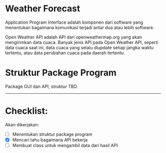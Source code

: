 # Weather Forecast

Application Program Interface adalah komponen dari software yang menentukan bagaimana komunikasi terjadi antar dua atau lebih software.

Open Weather API adalah API dari openweathermap.org yang akan mengirimkan data cuaca. Banyak jenis API pada Open Weather API, seperti data cuaca saat ini, data cuaca yang selalu diupdate setiap jangka waktu tertentu, atau data perubahan cuaca pada daerah tertentu.

# Struktur Package Program

Package GUI dan API, struktur TBD.

------------------------------------------------

# Checklist:

Akan dikerjakan:
- [ ] Menentukan struktur package program
- [x] Mencari tahu bagaimana API bekerja
- [ ] Membuat class untuk mengambil data dari hasil API
